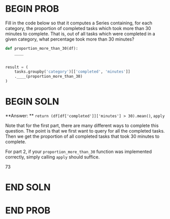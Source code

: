 # BEGIN PROB

Fill in the code below so that it computes a Series containing, for each
category, the proportion of completed tasks which took more than 30 minutes to complete. That is, out of all tasks which were completed in a given category, what percentage took more than 30 minutes?

```py
def proportion_more_than_30(df):
    ____
    

result = (
    tasks.groupby('category')[['completed', 'minutes']]
    .____(proportion_more_than_30)
)
```

# BEGIN SOLN
**Answer: ** `return (df[df['completed']]['minutes'] > 30).mean()`, `apply`

Note that for the first part, there are many different ways to complete this question. The point is that we first want to query for all the completed tasks. Then we get the proportion of all completed tasks that took 30 minutes to complete.

For part 2, if your `proportion_more_than_30` function was implemented correctly, simply calling `apply` should suffice.

<average>73</average>

# END SOLN

# END PROB